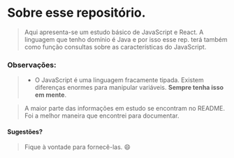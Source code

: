 # Sobre esse repositório.
> Aqui apresenta-se um estudo básico de JavaScript e React.
> A linguagem que tenho domínio é Java e por isso esse rep. terá também como função consultas sobre as características do JavaScript. 

### Observações:
> - O JavaScript é uma linguagem fracamente tipada. Existem diferenças enormes para manipular variáveis. **Sempre tenha isso em mente**.

> A maior parte das informações em estudo se encontram no README. Foi a melhor maneira que encontrei para documentar. 

#### Sugestões?
> Fique à vontade para fornecê-las. :smile: